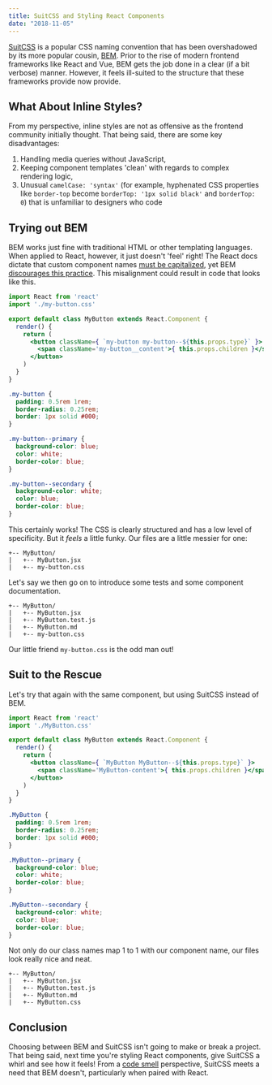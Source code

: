 ```yaml
---
title: SuitCSS and Styling React Components
date: "2018-11-05"
---
```


[SuitCSS](https://github.com/suitcss/suit/blob/master/doc/naming-conventions.md) is a popular CSS naming convention that has been overshadowed by its more popular cousin, [BEM](http://getbem.com/naming/). Prior to the rise of modern frontend frameworks like React and Vue, BEM gets the job done in a clear (if a bit verbose) manner. However, it feels ill-suited to the structure that these frameworks provide now provide.

## What About Inline Styles?

From my perspective, inline styles are not as offensive as the frontend community initially thought. That being said, there are some key disadvantages:

1. Handling media queries without JavaScript,
2. Keeping component templates 'clean' with regards to complex rendering logic,
3. Unusual `camelCase: 'syntax'` (for example, hyphenated CSS properties like `border-top` become `borderTop: '1px solid black'` and `borderTop: 0`) that is unfamiliar to designers who code

## Trying out BEM

BEM works just fine with traditional HTML or other templating languages. When applied to React, however, it just doesn't 'feel' right! The React docs dictate that custom component names [must be capitalized](https://reactjs.org/docs/jsx-in-depth.html#user-defined-components-must-be-capitalized), yet BEM [discourages this practice](https://en.bem.info/methodology/naming-convention/#naming-rules). This misalignment could result in code that looks like this.

```jsx
import React from 'react'
import './my-button.css'

export default class MyButton extends React.Component {
  render() {
    return (
      <button className={ `my-button my-button--${this.props.type}` }>
        <span className='my-button__content'>{ this.props.children }</span>
      </button>
    )
  }
}
```

```css
.my-button {
  padding: 0.5rem 1rem;
  border-radius: 0.25rem;
  border: 1px solid #000;
}

.my-button--primary {
  background-color: blue;
  color: white;
  border-color: blue;
}

.my-button--secondary {
  background-color: white;
  color: blue;
  border-color: blue;
}
```

This certainly works! The CSS is clearly structured and has a low level of specificity. But it *feels* a little funky. Our files are a little messier for one:

```
+-- MyButton/
|   +-- MyButton.jsx
|   +-- my-button.css
```

Let's say we then go on to introduce some tests and some component documentation.

```
+-- MyButton/
|   +-- MyButton.jsx
|   +-- MyButton.test.js
|   +-- MyButton.md
|   +-- my-button.css
```

Our little friend `my-button.css` is the odd man out!

## Suit to the Rescue

Let's try that again with the same component, but using SuitCSS instead of BEM.

```jsx
import React from 'react'
import './MyButton.css'

export default class MyButton extends React.Component {
  render() {
    return ( 
      <button className={ `MyButton MyButton--${this.props.type}` }>
        <span className='MyButton-content'>{ this.props.children }</span>
      </button>
    )
  }
}
```

```css
.MyButton {
  padding: 0.5rem 1rem;
  border-radius: 0.25rem;
  border: 1px solid #000;
}

.MyButton--primary {
  background-color: blue;
  color: white;
  border-color: blue;
}

.MyButton--secondary {
  background-color: white;
  color: blue;
  border-color: blue;
}
```

Not only do our class names map 1 to 1 with our component name, our files look really nice and neat.

```
+-- MyButton/
|   +-- MyButton.jsx
|   +-- MyButton.test.js
|   +-- MyButton.md
|   +-- MyButton.css
```

## Conclusion

Choosing between BEM and SuitCSS isn't going to make or break a project. That being said, next time you're styling React components, give SuitCSS a whirl and see how it feels! From a [code smell](https://en.wikipedia.org/wiki/Code_smell) perspective, SuitCSS meets a need that BEM doesn't, particularly when paired with React.


